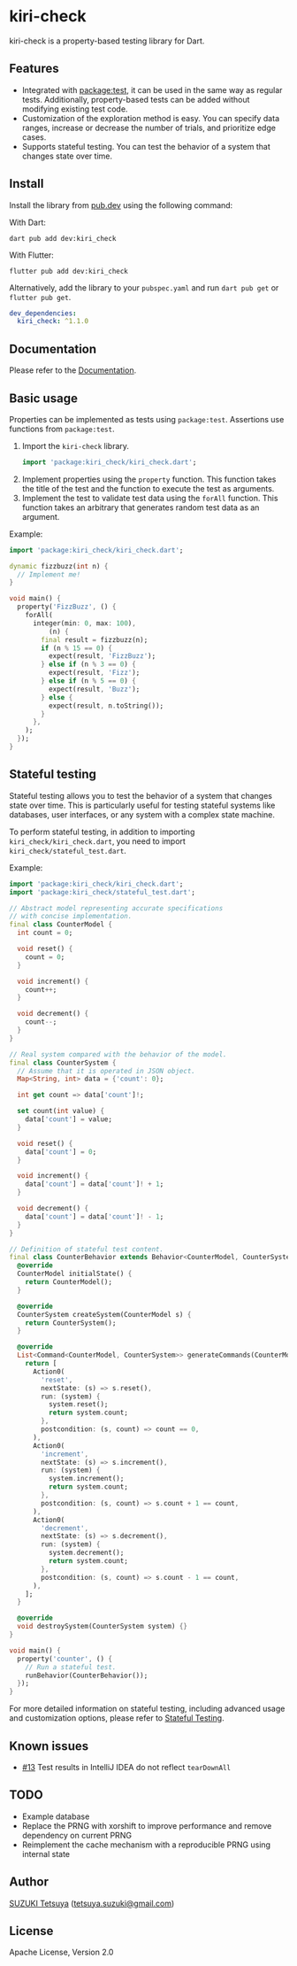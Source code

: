 # kiri-check

kiri-check is a property-based testing library for Dart.

## Features

- Integrated with [package:test](https://pub.dev/packages/test), it can be used in the same way as regular tests.
  Additionally, property-based tests can be added without modifying existing test code.
- Customization of the exploration method is easy. You can specify data ranges, increase or decrease the number of
  trials, and prioritize edge cases.
- Supports stateful testing. You can test the behavior of a system that changes state over time.

## Install

Install the library from [pub.dev](https://pub.dev/packages/kiri_check) using the following command:

With Dart:

```shell
dart pub add dev:kiri_check
```

With Flutter:

```shell
flutter pub add dev:kiri_check
```

Alternatively, add the library to your `pubspec.yaml` and run `dart pub get` or `flutter pub get`.

```yaml
dev_dependencies:
  kiri_check: ^1.1.0
```

## Documentation

Please refer to the [Documentation](https://szktty.github.io/kiri-check/).

## Basic usage

Properties can be implemented as tests using `package:test`. Assertions use functions from `package:test`.

1. Import the `kiri-check` library.
   ```dart
   import 'package:kiri_check/kiri_check.dart';
   ```
2. Implement properties using the `property` function. This function takes the title of the test and the function to
   execute the test as arguments.
3. Implement the test to validate test data using the `forAll`
   function. This function takes an arbitrary that generates random test data as an argument.

Example:

```dart
import 'package:kiri_check/kiri_check.dart';

dynamic fizzbuzz(int n) {
  // Implement me!
}

void main() {
  property('FizzBuzz', () {
    forAll(
      integer(min: 0, max: 100),
          (n) {
        final result = fizzbuzz(n);
        if (n % 15 == 0) {
          expect(result, 'FizzBuzz');
        } else if (n % 3 == 0) {
          expect(result, 'Fizz');
        } else if (n % 5 == 0) {
          expect(result, 'Buzz');
        } else {
          expect(result, n.toString());
        }
      },
    );
  });
}
```

## Stateful testing

Stateful testing allows you to test the behavior of a system that changes state over time.
This is particularly useful for testing stateful systems like databases,
user interfaces, or any system with a complex state machine.

To perform stateful testing, in addition to importing `kiri_check/kiri_check.dart`, you need to
import `kiri_check/stateful_test.dart`.

Example:

```dart
import 'package:kiri_check/kiri_check.dart';
import 'package:kiri_check/stateful_test.dart';

// Abstract model representing accurate specifications
// with concise implementation.
final class CounterModel {
  int count = 0;

  void reset() {
    count = 0;
  }

  void increment() {
    count++;
  }

  void decrement() {
    count--;
  }
}

// Real system compared with the behavior of the model.
final class CounterSystem {
  // Assume that it is operated in JSON object.
  Map<String, int> data = {'count': 0};

  int get count => data['count']!;

  set count(int value) {
    data['count'] = value;
  }

  void reset() {
    data['count'] = 0;
  }

  void increment() {
    data['count'] = data['count']! + 1;
  }

  void decrement() {
    data['count'] = data['count']! - 1;
  }
}

// Definition of stateful test content.
final class CounterBehavior extends Behavior<CounterModel, CounterSystem> {
  @override
  CounterModel initialState() {
    return CounterModel();
  }

  @override
  CounterSystem createSystem(CounterModel s) {
    return CounterSystem();
  }

  @override
  List<Command<CounterModel, CounterSystem>> generateCommands(CounterModel s) {
    return [
      Action0(
        'reset',
        nextState: (s) => s.reset(),
        run: (system) {
          system.reset();
          return system.count;
        },
        postcondition: (s, count) => count == 0,
      ),
      Action0(
        'increment',
        nextState: (s) => s.increment(),
        run: (system) {
          system.increment();
          return system.count;
        },
        postcondition: (s, count) => s.count + 1 == count,
      ),
      Action0(
        'decrement',
        nextState: (s) => s.decrement(),
        run: (system) {
          system.decrement();
          return system.count;
        },
        postcondition: (s, count) => s.count - 1 == count,
      ),
    ];
  }

  @override
  void destroySystem(CounterSystem system) {}
}

void main() {
  property('counter', () {
    // Run a stateful test.
    runBehavior(CounterBehavior());
  });
}
```

For more detailed information on stateful testing, including advanced usage and customization options, please refer
to [Stateful Testing](https://szktty.github.io/kiri-check/stateful-testing.html).

## Known issues

- [#13](https://github.com/szktty/kiri-check/issues/13) Test results in IntelliJ IDEA do not reflect `tearDownAll`

## TODO

- Example database
- Replace the PRNG with xorshift to improve performance and remove dependency on current PRNG
- Reimplement the cache mechanism with a reproducible PRNG using internal state

## Author

[SUZUKI Tetsuya](https://github.com/szktty) (tetsuya.suzuki@gmail.com)

## License

Apache License, Version 2.0